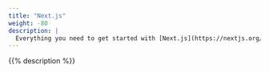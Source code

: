 ```yaml
---
title: "Next.js"
weight: -80
description: |
  Everything you need to get started with [Next.js](https://nextjs.org/), a React framework for building websites and web apps, on Platform.sh.
---
```


{{% description %}}
